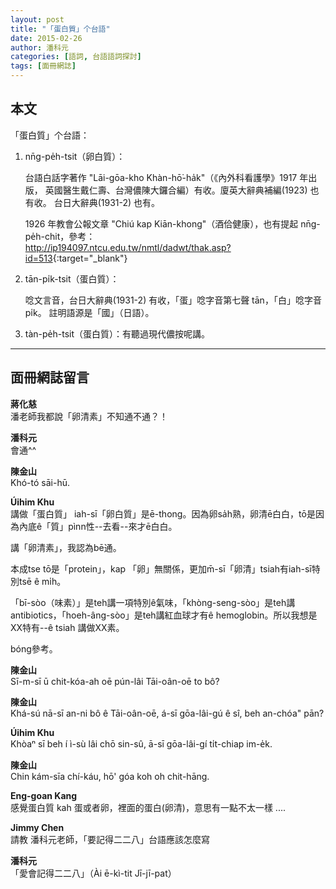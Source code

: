 ```yaml
---
layout: post
title: "「蛋白質」个台語"
date: 2015-02-26
author: 潘科元
categories: [語詞, 台語語詞探討]
tags: [面冊網誌]
---
```

## 本文

「蛋白質」个台語：

1. nn̄g-pe̍h-tsit（卵白質）：

   台語白話字著作 "Lāi-gōa-kho Khàn-hō͘-ha̍k"（《內外科看護學》1917 年出版，
   英國醫生戴仁壽、台灣儂陳大鑼合編）有收。廈英大辭典補編(1923) 也有收。
   台日大辭典(1931-2) 也有。

   1926 年教會公報文章 "Chiú kap Kiān-khong"（酒佮健康），也有提起 nn̄g-pe̍h-chit，參考：  
   <http://ip194097.ntcu.edu.tw/nmtl/dadwt/thak.asp?id=513>{:target="_blank"}  

2. tān-pi̍k-tsit（蛋白質）：

   唸文言音，台日大辭典(1931-2) 有收，「蛋」唸字音第七聲 tān，「白」唸字音 pi̍k。
   註明語源是「國」（日語）。

3. tàn-pe̍h-tsit（蛋白質）：有聽過現代儂按呢講。

---

## 面冊網誌留言

**蔣化慈**  
潘老師我都說「卵清素」不知通不通？！

**潘科元**  
會通^^

**陳金山**  
Khó-tó sāi-hū.

**Úihim Khu**  
講做「蛋白質」 iah-sī「卵白質」是ē-thong。因為卵sa̍h熟，卵清ē白白，tō是因為內底ê「質」pìnn性--去看--來才ē白白。

講「卵清素」，我認為bē通。

本成tse tō是「protein」，kap 「卵」無關係，更加m̄-sī「卵清」tsiah有iah-sī特別tsē ê mi̍h。

「bī-sòo（味素）」是teh講一項特別ê氣味，「khòng-seng-sòo」是teh講antibiotics，「hoeh-âng-sòo」是teh講紅血球才有ê hemoglobin。所以我想是XX特有--ê tsiah 講做XX素。

bóng參考。

**陳金山**  
Sī-m-sī ū chit-kóa-ah oē pún-lâi Tāi-oân-oē to bô?

**陳金山**  
Khá-sú nā-sī an-ni bô ê Tāi-oân-oē, á-sī gōa-lâi-gú ê sî, beh an-chóa" pān?

**Úihim Khu**  
Khòaⁿ sī beh í ì-sù lâi chō sin-sû, ā-sī gōa-lâi-gí ti̍t-chiap im-e̍k.

**陳金山**  
Chin kám-sīa chí-káu, hō' góa koh oh chit-hāng.

**Eng-goan Kang**  
感覺蛋白質 kah 蛋或者卵，裡面的蛋白(卵清)，意思有一點不太一樣 ....

**Jimmy Chen**  
請教 潘科元老師，「要記得二二八」台語應該怎麼寫

**潘科元**  
「愛會記得二二八」（Ài ē-kì-tit Jī-jī-pat）
